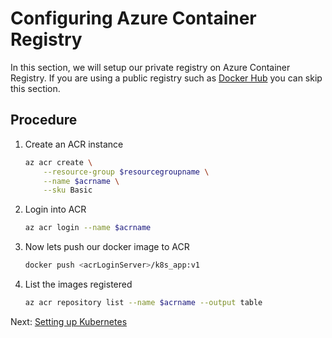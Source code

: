 # Configuring Azure Container Registry
In this section, we will setup our private registry on Azure Container Registry. If you are using a public registry such as [Docker Hub](https://hub.docker.com) you can skip this section. 

## Procedure

1. Create an ACR instance

    ```bash
    az acr create \
        --resource-group $resourcegroupname \
        --name $acrname \
        --sku Basic
    ```
1. Login into ACR

    ```bash
    az acr login --name $acrname
    ```
1. Now lets push our docker image to ACR
    ```bash
    docker push <acrLoginServer>/k8s_app:v1
    ```

1. List the images registered

    ```bash
    az acr repository list --name $acrname --output table
    ```

Next: [Setting up Kubernetes](04-setting-k8s.md)
